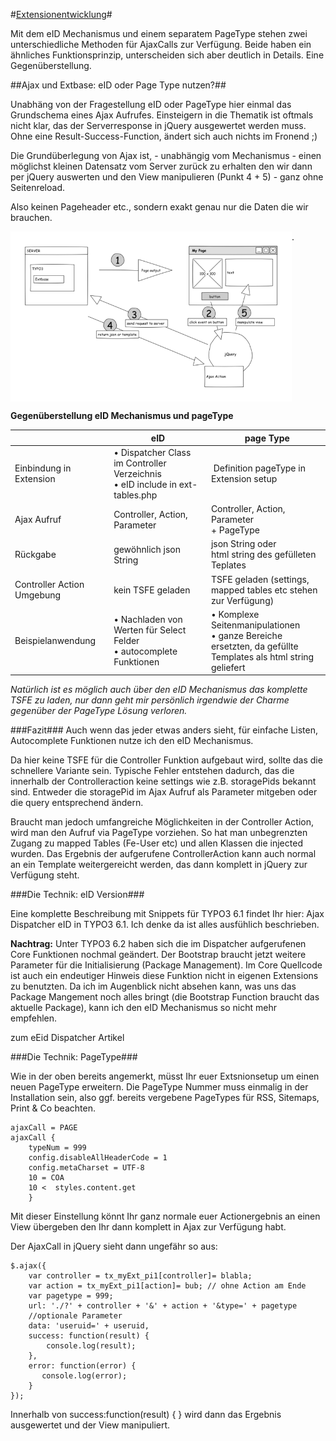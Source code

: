 #[Extensionentwicklung](0100%20Index.markdown)#

Mit dem eID Mechanismus und einem separatem PageType stehen zwei unterschiedliche Methoden für AjaxCalls zur Verfügung. 
Beide haben ein ähnliches Funktionsprinzip, unterscheiden sich aber deutlich in Details. Eine Gegenüberstellung.


##Ajax und Extbase: eID oder Page Type nutzen?##

Unabhäng von der Fragestellung eID oder PageType hier einmal das Grundschema eines Ajax Aufrufes. Einsteigern in die Thematik ist oftmals nicht klar, das der Serverresponse in jQuery ausgewertet werden muss. Ohne eine Result-Success-Function, ändert sich auch nichts im Fronend ;)

Die Grundüberlegung von Ajax ist, - unabhängig vom Mechanismus - einen möglichst kleinen Datensatz vom Server zurück zu erhalten den wir dann per jQuery auswerten und den View manipulieren (Punkt 4 + 5) - ganz ohne Seitenreload.

Also keinen Pageheader etc., sondern exakt genau nur die Daten die wir brauchen.

 <img src="../9-Images/Ajax-Action_.png" width="450px" align="top">.

**Gegenüberstellung eID Mechanismus und pageType**

|      | eID | page Type |
|------|-----|-----------|
| Einbindung in Extension | • Dispatcher Class im Controller Verzeichnis<br />• eID include in ext-tables.php | Definition pageType in Extension setup |
| Ajax Aufruf             | Controller, Action, Parameter              | Controller, Action, Parameter <br />+ PageType |
| Rückgabe                | gewöhnlich json String                     | json String oder <br /> html string des gefülleten Teplates  |
| Controller Action Umgebung | kein TSFE geladen                          | TSFE geladen (settings, <br />mapped tables etc stehen zur Verfügung) |
| Beispielanwendung       | • Nachladen von Werten für Select Felder  <br /> • autocomplete Funktionen | • Komplexe Seitenmanipulationen <br /> • ganze Bereiche ersetzten, da gefüllte <br />Templates als html string geliefert |

*Natürlich ist es möglich auch über den eID Mechanismus das komplette TSFE zu laden, nur dann geht mir persönlich irgendwie der Charme gegenüber der PageType Lösung verloren.*


###Fazit###
Auch wenn das jeder etwas anders sieht, für einfache Listen, Autocomplete Funktionen nutze ich den eID Mechanismus.

Da hier keine TSFE für die Controller Funktion aufgebaut wird, sollte das die schnellere Variante sein. Typische Fehler entstehen dadurch, das die innerhalb der Controlleraction keine settings wie z.B. storagePids bekannt sind. Entweder die storagePid im Ajax Aufruf als Parameter mitgeben oder die query entsprechend ändern.

Braucht man jedoch umfangreiche Möglichkeiten in der Controller Action, wird man den Aufruf via PageType vorziehen. So hat man unbegrenzten Zugang zu mapped Tables (Fe-User etc) und allen Klassen die injected wurden. Das Ergebnis der aufgerufene ControllerAction kann auch normal an ein Template weitergereicht werden, das dann komplett in jQuery zur Verfügung steht.

###Die Technik: eID Version###

Eine komplette Beschreibung mit Snippets für TYPO3 6.1 findet Ihr hier: Ajax Dispatcher eID in TYPO3 6.1. Ich denke da ist alles ausfühlich beschrieben.

**Nachtrag:** Unter TYPO3 6.2 haben sich die im Dispatcher aufgerufenen Core Funktionen nochmal geändert. Der Bootstrap braucht jetzt weitere Parameter für die Initialisierung (Package Management). Im Core Quellcode ist auch ein endeutiger Hinweis diese Funktion nicht in eigenen Extensions zu benutzten. Da ich im Augenblick nicht absehen kann, was uns das Package Mangement noch alles bringt (die Bootstrap Function braucht das aktuelle Package), kann ich den eID Mechanismus so nicht mehr empfehlen. 

zum eEid Dispatcher Artikel

###Die Technik: PageType###

Wie in der oben bereits angemerkt, müsst Ihr euer Extsnionsetup um einen neuen PageType erweitern. Die PageType Nummer muss einmalig in der Installation sein, also ggf. bereits vergebene PageTypes für RSS, Sitemaps, Print & Co beachten. 

````
ajaxCall = PAGE
ajaxCall {
    typeNum = 999
    config.disableAllHeaderCode = 1
    config.metaCharset = UTF-8
    10 = COA
    10 <  styles.content.get
    }
````
    
Mit dieser Einstellung könnt Ihr ganz normale euer Actionergebnis an einen View übergeben den Ihr dann komplett in Ajax zur Verfügung habt.

Der AjaxCall in jQuery sieht dann ungefähr so aus: 

````
$.ajax({
    var controller = tx_myExt_pi1[controller]= blabla;
    var action = tx_myExt_pi1[action]= bub; // ohne Action am Ende
    var pagetype = 999;
    url: './?' + controller + '&' + action + '&type=' + pagetype
    //optionale Parameter
    data: 'useruid=' + useruid,
    success: function(result) {
        console.log(result);
    },
    error: function(error) {
       console.log(error);
    }
});
````
 
 
Innerhalb von success:function(result) { } wird dann das Ergebnis ausgewertet und der View manipuliert.

